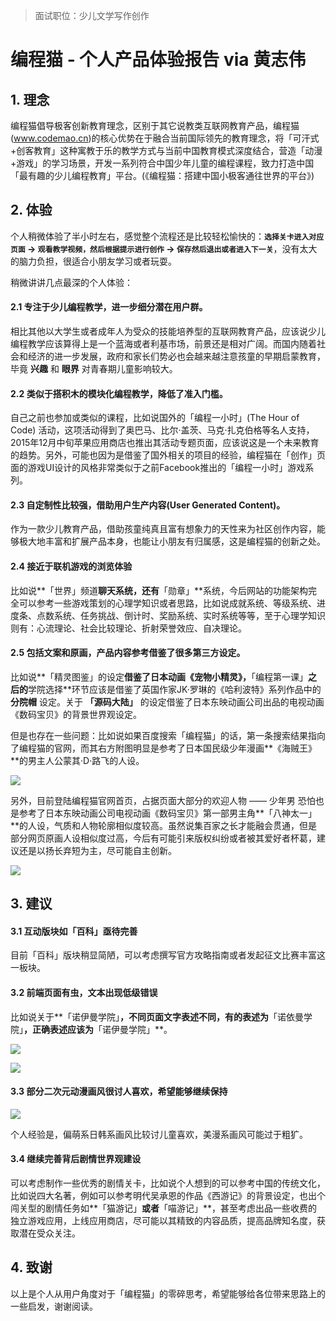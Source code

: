 > 面试职位：少儿文学写作创作

# 编程猫 - 个人产品体验报告 via 黄志伟

## 1. 理念

编程猫倡导极客创新教育理念，区别于其它说教类互联网教育产品，编程猫(www.codemao.cn)的核心优势在于融合当前国际领先的教育理念，将「可汗式+创客教育」这种寓教于乐的教学方式与当前中国教育模式深度结合，营造「动漫+游戏」的学习场景，开发一系列符合中国少年儿童的编程课程，致力打造中国「最有趣的少儿编程教育」平台。(《编程猫：搭建中国小极客通往世界的平台》)


## 2. 体验

个人稍微体验了半小时左右，感觉整个流程还是比较轻松愉快的：**`选择关卡进入对应页面` -> `观看教学视频，然后根据提示进行创作` -> `保存然后退出或者进入下一关`**，没有太大的脑力负担，很适合小朋友学习或者玩耍。

稍微讲讲几点最深的个人体验：

#### 2.1 专注于少儿编程教学，进一步细分潜在用户群。

相比其他以大学生或者成年人为受众的技能培养型的互联网教育产品，应该说少儿编程教学应该算得上是一个蓝海或者利基市场，前景还是相对广阔。而国内随着社会和经济的进一步发展，政府和家长们势必也会越来越注意孩童的早期启蒙教育，毕竟 **兴趣** 和 **眼界** 对青春期儿童影响较大。

#### 2.2 类似于搭积木的模块化编程教学，降低了准入门槛。

自己之前也参加或类似的课程，比如说国外的「编程一小时」(The Hour of Code) 活动，这项活动得到了奥巴马、比尔·盖茨、马克·扎克伯格等名人支持，2015年12月中旬苹果应用商店也推出其活动专题页面，应该说这是一个未来教育的趋势。另外，可能也因为是借鉴了国外相关的项目的经验，编程猫在「创作」页面的游戏UI设计的风格非常类似于之前Facebook推出的「编程一小时」游戏系列。

#### 2.3 自定制性比较强，借助用户生产内容(User Generated Content)。

作为一款少儿教育产品，借助孩童纯真且富有想象力的天性来为社区创作内容，能够极大地丰富和扩展产品本身，也能让小朋友有归属感，这是编程猫的创新之处。

#### 2.4 接近于联机游戏的浏览体验

比如说**「世界」频道**聊天系统，还有**「勋章」**系统，今后网站的功能架构完全可以参考一些游戏策划的心理学知识或者思路，比如说成就系统、等级系统、进度条、点数系统、任务挑战、倒计时、奖励系统、实时系统等等，至于心理学知识则有：心流理论、社会比较理论、折射荣誉效应、自决理论。

#### 2.5 包括文案和原画，产品内容参考借鉴了很多第三方设定。

比如说**「精灵图鉴」的设定**借鉴了日本动画《宠物小精灵》，**「编程第一课」**之后的**学院选择**环节应该是借鉴了英国作家JK·罗琳的《哈利波特》系列作品中的 **分院帽** 设定。关于 **「源码大陆」** 的设定借鉴了日本东映动画公司出品的电视动画《数码宝贝》的背景世界观设定。

但是也存在一些问题：比如说如果百度搜索「编程猫」的话，第一条搜索结果指向了编程猫的官网，而其右方附图明显是参考了日本国民级少年漫画**《海贼王》**的男主人公蒙其·D·路飞的人设。

![](http://i8.tietuku.com/ca71d663d5dfb71f.png)

另外，目前登陆编程猫官网首页，占据页面大部分的欢迎人物 —— 少年男 恐怕也是参考了日本东映动画公司电视动画《数码宝贝》第一部男主角**「八神太一」**的人设，气质和人物轮廓相似度较高。虽然说集百家之长才能融会贯通，但是部分网页原画人设相似度过高，今后有可能引来版权纠纷或者被其爱好者杯葛，建议还是以扬长弃短为主，尽可能自主创新。

![](http://i8.tietuku.com/a4f006b967cf03a2.png)

## 3. 建议

#### 3.1 互动版块如「百科」亟待完善

目前「百科」版块稍显简陋，可以考虑撰写官方攻略指南或者发起征文比赛丰富这一板块。

#### 3.2 前端页面有虫，文本出现低级错误

比如说关于**「诺伊曼学院」**，不同页面文字表述不同，有的表述为**「诺依曼学院」**，正确表述应该为**「诺伊曼学院」**。

![](http://i8.tietuku.com/897442c1f77c3736.png)

![](http://i8.tietuku.com/a8ac6fb8ce523b61.png)

#### 3.3 部分二次元动漫画风很讨人喜欢，希望能够继续保持

![](http://i8.tietuku.com/624134a14695af72.png)

个人经验是，偏萌系日韩系画风比较讨儿童喜欢，美漫系画风可能过于粗犷。

#### 3.4 继续完善背后剧情世界观建设

可以考虑制作一些优秀的剧情关卡，比如说个人想到的可以参考中国的传统文化，比如说四大名著，例如可以参考明代吴承恩的作品《西游记》的背景设定，也出个闯关型的剧情任务如**「猫游记」**或者**「喵游记」**，甚至考虑出品一些收费的独立游戏应用，上线应用商店，尽可能以其精致的内容品质，提高品牌知名度，获取潜在受众关注。

## 4. 致谢

以上是个人从用户角度对于「编程猫」的零碎思考，希望能够给各位带来思路上的一些启发，谢谢阅读。